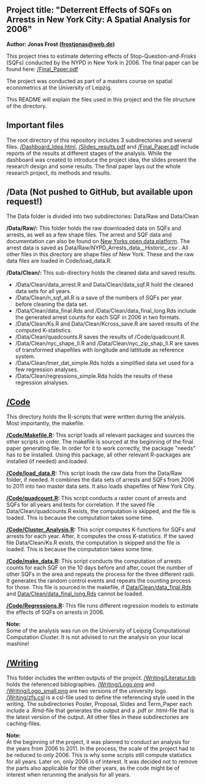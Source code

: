## Project title: "Deterrent Effects of SQFs on Arrests in New York City: A Spatial Analysis for 2006"

**Author: Jonas Frost (frostjonas@web.de)**

This project tries to estimate deterring effects of Stop-Question-and-Frisks (SQFs) conducted by the
NYPD in New York in 2006. 
The final paper can be found here: [/Final_Paper.pdf](/Final_Paper.pdf)

The project was conducted as part of a masters course on spatial econometrics at the University of Leipzig.

This README will explain the files used in this project and the file structure of the directory.


## Important files

The root directory of this repository includes 3 subdirectories and several files. [/Dashboard_Idea.html](/Dashboard_Idea.html), 
[/Slides_results.pdf](/Slides_results.pdf) and [/Final_Paper.pdf](/Final_Paper.pdf) include reports of the results at different stages of the analysis. 
While the dashboard was created to introduce the project idea, the slides present the research design and some
results. The final paper lays out the whole research project, its methods and results.

## /Data (Not pushed to GitHub, but available upon request!)

The Data folder is divided into two subdirectories: Data/Raw and Data/Clean

**/Data/Raw/:**
This folder holds the raw downloaded data on SQFs and arrests, as well as a few shape files. 
The arrest and SQF data and documentation can also be found on [New Yorks open data platform](https://opendata.cityofnewyork.us/).
The arrest data is saved as Data/Raw/NYPD_Arrests_data__Historic_.csv .
All other files in this directory are shape files of New York. These and the raw data files
are loaded in Code/load_data.R.

**/Data/Clean/:**
This sub-directory holds the cleaned data and saved results. 
- /Data/Clean/data_arrest.R and Data/Clean/data_sqf.R hold the cleaned data sets for all years. 
- /Data/Clean/n_sqf_all.R is a save of the numbers of SQFs per year before cleaning the data set.
- /Data/Clean/data_final.Rds and /Data/Clean/data_final_long.Rds include the generated arrest
  counts for each SQF in 2006 in two formats.
- /Data/Clean/Ks.R and Data/Clean/Kcross_save.R are saved results of the computed K-statistics.
- /Data/Clean/quadcounts.R saves the results of /Code/quadcount.R.
- /Data/Clean/nyc_shape_ll.R and /Data/Clean/nyc_zip_shap_ll.R are saves of transformed shapefiles with
  longitude and lattitude as reference system. 
- /Data/Clean/lmer_dat_simple.Rds holds a simplified data set used for a few regression analyses.
- /Data/Clean/regressions_simple.Rda holds the results of these regression alnalyses. 	  


## [/Code](/Code)

This directory holds the R-scripts that were written during the analysis. Most importantly, the makefile.

**[/Code/Makefile.R](/Code/Makefile.R):** 
This script loads all relevant packages and sources the other scripts in order. The makefile is sourced at the 
beginning of the final paper generating file. In order for it to work correctly, the package "needs" has to be installed.
Using this package, all other relevant R-packages are installed (if needed) and loaded. 

**[/Code/load_data.R](/Code/load_data.R):**
This script loads the raw data from the Data/Raw folder, if needed. It combines the data sets of arrests and SQFs from 2006 
to 2011 into two master data sets. It also loads shapefiles of New York City.

**[/Code/quadcount.R](/Code/quadcount.R):**
This script conducts a raster count of arrests and SQFs for all years and tests for correlation. If the saved file
Data/Clean/quadcounts.R exists, the computation is skipped, and the file is loaded. This is because the computation
takes some time.

**[/Code/Cluster_Analysis.R](/Code/Cluster_Analysis.R):**
This script computes K-functions for SQFs and arrests for each year. After, it computes the cross K-statistics.
If the saved file Data/Clean/Ks.R exists, the computation is skipped and the file is loaded. This is because the computation 
takes some time.

**[/Code/make_data.R](/Code/make_data.R):**
This script conducts the computation of arrests counts for each SQF on the 10 days before and after, count the number of 
other SQFs in the area and repeats the process for the three different radii. It generates the random control events and repeats
the counting process for those. This file is sourced in the makefile, if [Data/Clean/data_final.Rds](Data/Clean/data_final.Rds) and 
[Data/Clean/data_final_long.Rds](Data/Clean/data_final_long.Rds) cannot be loaded. 

**[/Code/Regressions.R](/Code/Regressions.R):**
This file runs different regression models to estimate the effects of SQFs on arrests in 2006.

**Note:**  
Some of the analysis was run on the University of Leipzig Computational Computation Cluster. It is not advised to run the analysis on your
local mashine!

## [/Writing](/Writing)

This folder includes the written outputs of the project. [/Writing/Literatur.bib](/Writing/Literatur.bib) holds the referenced biblographies. 
[/Writing/Logo.png](/Writing/Logo.png) and [/Writing/Logo_small.png](/Writing/Logo_small.png) are two versions of the university logo.
[/Writing/zfs.csl](/Writing/zfs.csl) is a csl-file used to define the referencing style used in the writing. 
The subdirectories Poster, Proposal, Slides and Term_Paper each include a .Rmd-file that generates the output and a .pdf or .html-file 
that is the latest version of the output. All other files in these subdirectories are caching-files.


**Note:**  
At the beginning of the project, it was planned to conduct an analysis for the years from
2006 to 2011. In the process, the scale of the project had to be reduced to only 2006. This is why
some scripts still compute statistics for all years. Later on, only 2006 is of interest. It was decided
not to remove the parts also applicable for the other years, as the code might be of interest when 
rerunning the analysis for all years.
